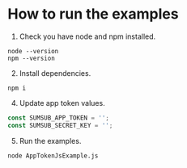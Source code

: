 # How to run the examples

1. Check you have node and npm installed.

```shell
node --version
npm --version
```

2. Install dependencies.

```shell
npm i
```

4. Update app token values.

```js
const SUMSUB_APP_TOKEN = '';
const SUMSUB_SECRET_KEY = '';
```

5. Run the examples.

```shell
node AppTokenJsExample.js
```